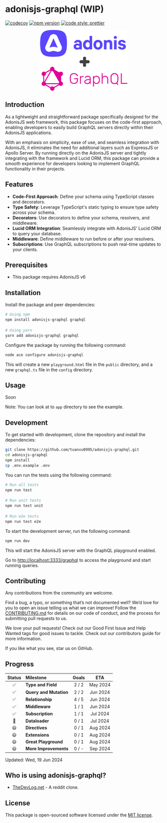 # adonisjs-graphql (WIP)

[![codecov](https://codecov.io/github/tuanvu0995/adonisjs-graphql/graph/badge.svg?token=MS5XM1U2I1)](https://codecov.io/github/tuanvu0995/adonisjs-graphql)
[![npm version](https://badge.fury.io/js/adonisjs-graphql.svg)](https://badge.fury.io/js/adonisjs-graphql)
[![code style: prettier](https://img.shields.io/badge/code_style-prettier-ff69b4.svg?style=flat-square)](https://github.com/prettier/prettier)

<p align="center">
<img src="https://raw.githubusercontent.com/tuanvu0995/adonisjs-graphql/main/docs/img/adonis-graphql.png" width="280px" alt="Adonis Graphql">
</p>

## Introduction

As a lightweight and straightforward package specifically designed for the AdonisJS web framework, this package focuses on the code-first approach, enabling developers to easily build GraphQL servers directly within their AdonisJS applications.

With an emphasis on simplicity, ease of use, and seamless integration with AdonisJS, it eliminates the need for additional layers such as ExpressJS or Apollo Server. By running directly on the AdonisJS server and tightly integrating with the framework and Lucid ORM, this package can provide a smooth experience for developers looking to implement GraphQL functionality in their projects.

## Features

- **Code-First Approach**: Define your schema using TypeScript classes and decorators.
- **Type Safety**: Leverage TypeScript's static typing to ensure type safety across your schema.
- **Decorators**: Use decorators to define your schema, resolvers, and middleware.
- **Lucid ORM Integration**: Seamlessly integrate with AdonisJS' Lucid ORM to query your database.
- **Middleware**: Define middleware to run before or after your resolvers.
- **Subscriptions**: Use GraphQL subscriptions to push real-time updates to your clients.

## Prerequisites

- This package requires AdonisJS v6

## Installation

Install the package and peer dependencies:

```bash
# Using npm
npm install adonisjs-graphql graphql

# Using yarn
yarn add adonisjs-graphql graphql
```

Configure the package by running the following command:

```bash
node ace configure adonisjs-graphql
```

This will create a new `playground.html` file in the `public` directory, and a new `graphql.ts` file in the `config` directory.

## Usage

Soon

Note: You can look at to `app` directory to see the example.

## Development

To get started with development, clone the repository and install the dependencies:

```bash
git clone https://github.com/tuanvu0995/adonisjs-graphql.git
cd adonisjs-graphql
npm install
cp .env.example .env
```

You can run the tests using the following command:

```bash
# Run all tests
npm run test

# Run unit tests
npm run test unit

# Run e2e tests
npm run test e2e
```

To start the development server, run the following command:

```bash
npm run dev
```

This will start the AdonisJS server with the GraphQL playground enabled.

Go to [http://localhost:3333/graphql](http://localhost:3333/graphql) to access the playground and start running queries.

## Contributing

Any contributions from the community are welcome.

Find a bug, a typo, or something that’s not documented well? We’d love for you to open an issue telling us what we can improve! Follow the [CONTRIBUTING.md](CONTRIBUTING.md) for details on our code of conduct, and the process for submitting pull requests to us.

We love your pull requests! Check out our Good First Issue and Help Wanted tags for good issues to tackle. Check out our contributors guide for more information.

If you like what you see, star us on GitHub.

## Progress

| Status | Milestone              | Goals |   ETA    |
| :----: | :--------------------- | :---: | :------: |
|   ✅   | **Type and Field**     | 2 / 2 | May 2024 |
|   ✅   | **Query and Mutation** | 2 / 2 | Jun 2024 |
|   ✅   | **Relationship**       | 4 / 5 | Jun 2024 |
|   ✅   | **Middleware**         | 1 / 1 | Jun 2024 |
|   ✅   | **Subscription**       | 1 / 1 | Jul 2024 |
|   🚀   | **Dataloader**         | 0 / 1 | Jul 2024 |
|   😃   | **Directives**         | 0 / 1 | Aug 2024 |
|   😃   | **Extensions**         | 0 / 1 | Aug 2024 |
|   😃   | **Great Playground**   | 0 / 1 | Aug 2024 |
|   😃   | **More Improvements**  | 0 / - | Sep 2024 |

Updated: Wed, 19 Jun 2024

## Who is using adonisjs-graphql?

- [TheDevLog.net](https://thedevlog.net) - A reddit clone.

## License

This package is open-sourced software licensed under the [MIT license](https://raw.githubusercontent.com/tuanvu0995/adonisjs-graphql/main/LICENSE).
